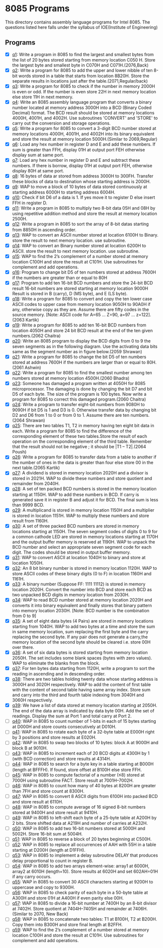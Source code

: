 # 8085 Programs

This directory contains assembly language programs for Intel 8085. The questions listed here falls under the syllabus of IOE(Institute of Engineering)

## Programs

- [x] [q1](q1.asm): Write a program in 8085 to find the largest and smallest bytes from the list of 20 bytes stored starting from memory location C050 H. Store the largest byte and smallest byte in C070H and C071H.(2076,Back)
- [x] [q2](q2.asm): Write a program for 8085 to add the upper and lower nibble of ten 8-bit words stored in a table that starts from location 8B20H. Store the separate results in locations just after the table.(2071,Regular/back)
- [x] [q3](q3.asm): Write a program for 8085 to check if the number in memory 2000H is even or odd. If the number is even store 22H in next memory location else store 11H in next memory.
- [x] [q4](q4.asm): Write an 8085 assembly language program that converts a binary number located at memory address 3000H into a BCD (Binary Coded Decimal) format. The BCD result should be stored at memory locations 4000H, 4001H, and 4002H. Use subroutines 'CONVERT' and 'STORE' to carry out the conversion and storage operations.
- [x] [q5](q5.asm): Write a program for 8085 to convert a 3-digit BCD number stored at memory locations 4000H, 4001H, and 4002H into its binary equivalent and store the result at memory location 5000H.(Similar to 2069,Regular)
- [x] [q6](q6.asm): Load any hex number in register D and E and add these numbers. If sum is greater than FFH, display 01H at output port FEH otherwise display sum at same port.
- [x] [q7](q7.asm): Load any hex number in register D and E and subtract these numbers. If there is borrow, display 01H at output port FEH, otherwise display 80H at same port.
- [x] [q8](q8.asm): 16 bytes of data ar stored from address 3000H to 300FH. Transfer these blocks of data to destination whose starting address is 2000H.
- [x] [q9](q9.asm): WAP to move a block of 10 bytes of data stored continuously at starting address 6000H to starting address 6004H.
- [x] [q10](q10.asm): Check if bit D6 of a data is 1. If yes move it to register D else insert FFH in register D.
- [x] [q11](q11.asm): Write a program in 8085 to multiply two 8-bit data 05H and 08H by using repetitive addition method and store the result at memory location 2500H.
- [x] [q12](q12.asm): Write a program in 8085 to sort the array of 8-bit datas starting from 8850H in ascending order.
- [x] [q13](q13.asm): WAP to convert an ASCII number stored at location 6100H to Binary. store the result to next memory location. use subroutine.
- [x] [q14](q14.asm): WAP to convert an Binary number stored at location 6200H to ASCII. store the result to next memory location. use subroutine.
- [x] [q15](q15.asm): WAP to find the 2’s complement of a number stored at memory location C100H and store the result at C101H. Use subroutines for complement and add operations.
- [x] [q16](q16.asm): Program to change bit D5 of ten numbers stored at address 7600H if the numbers are greater than or equal to 80H
- [x] [q17](q17.asm): Program to add ten 16-bit BCD numbers and store the 24-bit BCD result 16-bit numbers are stored starting at memory location 9000H Result is stored in B (carry), D (MS byte), and E (LS byte).
- [x] [q18](q18.asm): Write a program for 8085 to convert and copy the ten lower case ASCII codes to upper case from memory location 9050H to 90A0H if any, otherwise copy as they are. Assume there are fifty codes in the source memory. [Note: ASCII code for A=65 … Z=90, a=97 … z=122].(2063 Kartik)
- [x] [q19](q19.asm): Write a program for 8085 to add ten 16-bit BCD numbers from location 4050H and store 24 bit BCD result at the end of the ten given numbers.(2062 Chaitra)
- [x] [q20](q20.asm): Write an 8085 program to display the BCD digits from 0 to 9 the seven segments as in the following diagram. Use the activating data bits same as the segment number as in figure below.(2059 Shrawan)
- [x] [q21](q21.asm): Write a program for 8085 to change the bit D5 of ten numbers stored at address 7600H if the numbers are larger than or equal to 80H.(2061 Ashwin)
- [x] [q22](q22.asm): Write a program for 8085 to find the smallest number among ten numbers stored at memory location 4500H.(2060 Bhadra)
- [x] [q23](q23.asm): Someone has damaged a program written at 4050H for 8085 microprocessor. The damaging is done by changing the bit D7 and bit D5 of each byte. The size of the program is 100 bytes. Now write a program for 8085 to correct this damaged program.(2060 Chaitra)
- [x] [q24](q24.asm): Write a program to transfer eight-bit numbers from 9080H to 9090H if bit D5 is 1 and D3 is 0. Otherwise transfer data by changing bit D2 and D6 from 1 to 0 or from 0 to 1. Assume there are ten numbers.(2064 Shrawan)
- [x] [q25](q25.asm): There are two tables T1, T2 in memory having ten eight bit data in each. Write a program for 8085 to find the difference of the corresponding element of these two tables.Store the result of each operation on the corresponding element of the third table. Remember that the result should not be negative ; it should be |T1 – T2|.(2064 Poush)
- [x] [q26](q26.asm): Write a program for 8085 to transfer data from a table to another if the number of ones in the data is greater than four else store 00 in the next table.(2065 Kartik)
- [x] [q27](q27.asm): A dividend is stored in memory location 2020H and a divisor is stored in 2021H. WAP to divide these numbers and store quotient and remainder from 2040H.
- [x] [q28](q28.asm): A set of ten packed BCD numbers is stored in the memory location starting at 1150H. WAP to add these numbers in BCD. If carry is generated save it in register B and adjust it for BCD. The final sum is less than 9999 BCD.
- [x] [q29](q29.asm): A multiplicand is stored in memory location 1150H and a multiplier is stored in location 1151H. WAP to multiply these numbers and store result from 1160H.
- [x] [q30](q30.asm): A set of three packed BCD numbers are stored in memory locations starting at 1150H. The seven segment codes of digits 0 to 9 for a common cathode LED are stored in memory locations starting at 1170H and the output buffer memory is reserved at 1190H. WAP to unpack the BCD number and select an appropriate seven segment code for each digit. The codes should be stored in output buffer memory.
- [x] [q31](q31.asm): WAP to convert ASCII at location 1040H to binary and store at location 1050H.
- [x] [q32](q32.asm): An 8 bit binary number is stored in memory location 1120H. WAP to store ASCII codes of these binary digits (0 to F) in location 1160H and 1161H.
- [x] [q33](q33.asm): A binary number (Suppose FF: 1111 11112) is stored in memory location 2020H. Convert the number into BCD and store each BCD as two unpacked BCD digits in memory location from 2030H.
- [x] [q34](q34.asm): WAP to read BCD number stored at memory location 2020H and converts it into binary equivalent and finally stores that binary pattern into memory location 2030H. [Note: BCD number is the combination from 0 to 9]
- [x] [q35](q35.asm): A set of eight data bytes (4 Pairs) are stored in memory locations starting from 1040H. WAP to add two bytes at a time and store the sum in same memory location, sum replacing the first byte and the carry replacing the second byte. If any pair does not generate a carry,the memory location of the second byte should be cleared i.e. store 00H over there.
- [x] [q36](q36.asm): A set of six data bytes is stored starting from memory location 2050H. The set includes some blank spaces (bytes with zero values). WAP to eliminate the blanks from the block.
- [x] [q37](q37.asm): For ten bytes data starting from 1120H, write a program to sort the reading in ascending and in descending order.
- [x] [q38](q38.asm): There are two tables holding twenty data whose starting address is 3000H and 3020H respectively. WAP to add the content of first table with the content of second table having same array index. Store sum and carry into the third and fourth table indexing from 3040H and 3060H respectively.
- [x] [q39](q39.asm): We have a list of data stored at memory location starting at 2050H. The end of the data array is indicated by data byte 00H. Add the set of readings. Display the sum at Port 1 and total carry at Port 2.
- [ ] [q40](q40.asm): WAP in 8085 to count number of 1-bits in each of 15 bytes starting at D000H and store counts consecutively at D010H.
- [ ] [q41](q41.asm): WAP in 8085 to rotate each byte of a 32-byte table at E000H right by 3 positions and store results at E020H.
- [ ] [q42](q42.asm): WAP in 8085 to swap two blocks of 10 bytes: block A at 9000H and block B at 9010H.
- [ ] [q43](q43.asm): WAP in 8085 to increment each of 20 BCD digits at 4300H by 1 (with BCD correction) and store results at 4314H.
- [ ] [q44](q44.asm): WAP in 8085 to search for a byte key in a table starting at B000H (length at BFFFH). If found, store offset at B100H else store FFH.
- [ ] [q45](q45.asm): WAP in 8085 to compute factorial of a number (≤8) stored at 7000H using subroutine FACT. Store result at 7001H–7002H.
- [ ] [q46](q46.asm): WAP in 8085 to count how many of 40 bytes at 8200H are greater than 7FH and store count at 8300H.
- [ ] [q47](q47.asm): WAP in 8085 to convert 8 ASCII digits from 6100H into packed BCD and store result at 6110H.
- [ ] [q48](q48.asm): WAP in 8085 to compute average of 16 signed 8-bit numbers stored at 9400H and store result at 9410H.
- [ ] [q49](q49.asm): WAP in 8085 to left-shift each byte of a 25-byte table at A200H by 2 bits. Store shifted data at A219H and number of carries at A232H.
- [ ] [q50](q50.asm): WAP in 8085 to add two 16-bit numbers stored at 5000H and 5002H. Store 16-bit sum at 5004H.
- [ ] [q51](q51.asm): WAP in 8085 to reverse a block of 20 bytes beginning at C500H.
- [ ] [q52](q52.asm): WAP in 8085 to replace all occurrences of AAH with 55H in a table starting at D200H (length at D1FFH).
- [ ] [q53](q53.asm): WAP in 8085 to implement a delay subroutine DELAY that produces delay proportional to count in register B.
- [ ] [q54](q54.asm): WAP in 8085 to add two arrays element-wise: array1 at 6000H, array2 at 6010H (length=10). Store results at 6020H and set 602AH=01H if any carry occurs.
- [ ] [q55](q55.asm): WAP in 8085 to convert 30 ASCII characters starting at 9200H to uppercase and copy to 9300H.
- [ ] [q56](q56.asm): WAP in 8085 to check parity of each byte in a 50-byte table at A300H and store 01H at A400H if even parity else 00H.
- [ ] [q57](q57.asm): WAP in 8085 to divide a 16-bit number at 7400H by an 8-bit divisor at 7402H. Store quotient at 7404H–7405H and remainder at 7406H.(Similar to 2070, New Back)
- [ ] [q58](q58.asm): WAP in 8085 to concatenate two tables: T1 at B100H, T2 at B200H. Copy them into B300H and store final length at B2FFH.
- [ ] [q59](q59.asm): WAP to find the 2’s complement of a number stored at memory location C100H and store the result at C101H. Use subroutines for complement and add operations.
